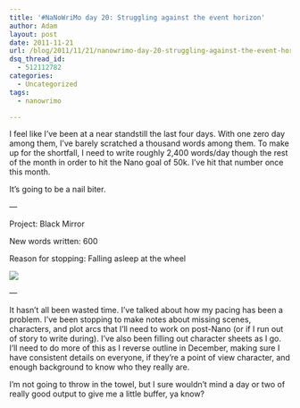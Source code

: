 ```yaml
---
title: '#NaNoWriMo day 20: Struggling against the event horizon'
author: Adam
layout: post
date: 2011-11-21
url: /blog/2011/11/21/nanowrimo-day-20-struggling-against-the-event-horizon/
dsq_thread_id:
  - 512112782
categories:
  - Uncategorized
tags:
  - nanowrimo

---
```

I feel like I&#8217;ve been at a near standstill the last four days. With one zero day among them, I&#8217;ve barely scratched a thousand words among them. To make up for the shortfall, I need to write roughly 2,400 words/day though the rest of the month in order to hit the Nano goal of 50k. I&#8217;ve hit that number once this month.

It&#8217;s going to be a nail biter.

—

Project: Black Mirror

New words written: 600

Reason for stopping: Falling asleep at the wheel

![](1)

—

It hasn&#8217;t all been wasted time. I&#8217;ve talked about how my pacing has been a problem. I&#8217;ve been stopping to make notes about missing scenes, characters, and plot arcs that I&#8217;ll need to work on post-Nano (or if I run out of story to write during). I&#8217;ve also been filling out character sheets as I go. I&#8217;ll need to do more of this as I reverse outline in December, making sure I have consistent details on everyone, if they&#8217;re a point of view character, and enough background to know who they really are.

I&#8217;m not going to throw in the towel, but I sure wouldn&#8217;t mind a day or two of really good output to give me a little buffer, ya know?

 [1]: http://picometer.writertopia.com/words=25757&target=50000
